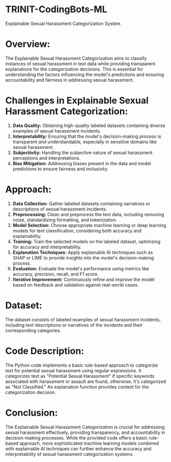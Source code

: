# TRINIT-CodingBots-ML
Explainable Sexual Harassment Categorization System
# **Overview:**
The Explainable Sexual Harassment Categorization aims to classify instances of sexual harassment in text data while providing transparent explanations for the categorization decisions. This is essential for understanding the factors influencing the model's predictions and ensuring accountability and fairness in addressing sexual harassment.

# **Challenges in Explainable Sexual Harassment Categorization:**
1. **Data Quality:** Obtaining high-quality labeled datasets containing diverse examples of sexual harassment incidents.
2. **Interpretability:** Ensuring that the model's decision-making process is transparent and understandable, especially in sensitive domains like sexual harassment.
3. **Subjectivity:** Handling the subjective nature of sexual harassment perceptions and interpretations.
4. **Bias Mitigation:** Addressing biases present in the data and model predictions to ensure fairness and inclusivity.

# **Approach:**
1. **Data Collection:** Gather labeled datasets containing narratives or descriptions of sexual harassment incidents.
2. **Preprocessing:** Clean and preprocess the text data, including removing noise, standardizing formatting, and tokenization.
3. **Model Selection:** Choose appropriate machine learning or deep learning models for text classification, considering both accuracy and explainability.
4. **Training:** Train the selected models on the labeled dataset, optimizing for accuracy and interpretability.
5. **Explanation Techniques:** Apply explainable AI techniques such as SHAP or LIME to provide insights into the model's decision-making process.
6. **Evaluation:** Evaluate the model's performance using metrics like accuracy, precision, recall, and F1 score.
7. **Iterative Improvement:** Continuously refine and improve the model based on feedback and validation against real-world cases.

# **Dataset:**
The dataset consists of labeled examples of sexual harassment incidents, including text descriptions or narratives of the incidents and their corresponding categories.

# **Code Description:**
The Python code implements a basic rule-based approach to categorize text for potential sexual harassment using regular expressions. It categorizes text as "Potential Sexual Harassment" if specific keywords associated with harassment or assault are found, otherwise, it's categorized as "Not Classified." An explanation function provides context for the categorization decision.

# **Conclusion:**
The Explainable Sexual Harassment Categorization is crucial for addressing sexual harassment effectively, providing transparency, and accountability in decision-making processes. While the provided code offers a basic rule-based approach, more sophisticated machine learning models combined with explainable AI techniques can further enhance the accuracy and interpretability of sexual harassment categorization systems.
